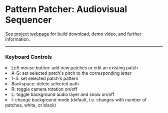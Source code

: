 <h1> Pattern Patcher: Audiovisual Sequencer</h1>
See <a href="https://ccrma.stanford.edu/~jjmills/Repo/PatternPatcher.html">project webpage</a> for build download, demo video, and further information.

------------
<h3> Keyboard Controls </h3>
<li>Left mouse button: add new patches or edit an existing patch
<li>A-G: set selected patch's pitch to the corresponding letter</li>
<li>1-4: set selected patch's pattern</li>
<li>Backspace: delete selected path</li>
<li>R: toggle camera rotation on/off</li>
<li>L: toggle background audio layer and snow on/off</li>
<li>I: change background mode (default, i.e. changes with number of patches, white, or black)</li>